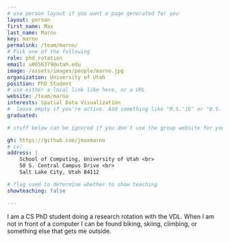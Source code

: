 ```yaml
---
# use person layout if you want a page generated for you
layout: person
first_name: Max
last_name: Marno
key: marno
permalink: /team/marno/
# Pick one of the following
role: phd_rotation
email: u0656379@utah.edu
image: /assets/images/people/marno.jpg
organization: University of Utah
position: PhD Student
# use either a local link like here, or a URL
website: /team/marno
interests: Spatial Data Visualization
#  leave empty if you're active. Add something like "M.S.'16" or "B.S.'17" if you got a degree while at VDL. Add "N" if you left VDS before you got a degree.
graduated: 

# stuff below can be ignored if you don't use the group website for your private website

gh: https://github.com/jmaxmarno
# cv: 
address: |
    School of Computing, University of Utah <br>
    50 S. Central Campus Drive <br>
    Salt Lake City, Utah 84112

# flag used to determine whether to show teaching
showteaching: false

---
```

I am a CS PhD student doing a research rotation with the VDL. When I am not in front of a computer I can be found biking, skiing, climbing, or something else that gets me outside.
